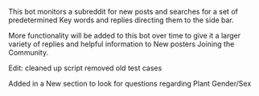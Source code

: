 This bot monitors a subreddit for new posts and searches for a set of predetermined Key words 
and replies directing them to the side bar.

More functionality will be added to this bot over time to give it a larger variety of replies and helpful information to New posters
Joining the Community.

Edit: cleaned up script removed old test cases

Added in a New section to look for questions regarding Plant Gender/Sex
